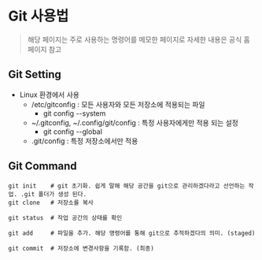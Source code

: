 # Git 사용법
> 해당 페이지는 주로 사용하는 명령어를 메모한 페이지로 자세한 내용은 공식 홈페이지 참고 
   

## Git Setting 
- Linux 환경에서 사용
  - /etc/gitconfig : 모든 사용자와 모든 저장소에 적용되는 파일
    - git config --system
  - ~/.gitconfig, ~/.config/git/config : 특정 사용자에게만 적용 되는 설정 
    - git config --global
  - .git/config : 특정 저장소에서만 적용   

   

## Git Command 
    git init    # git 초기화. 쉽게 말해 해당 공간을 git으로 관리하겠다라고 선언하는 작업. .git 폴더가 생성 된다.
    git clone   # 저장소를 복사

    git status  # 작업 공간의 상태를 확인

    git add     # 파일을 추가. 해당 명령어를 통해 git으로 추적하겠다의 의미. (staged)

    git commit  # 저장소에 변경사항을 기록함. (최종)